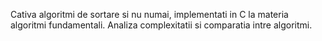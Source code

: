 Cativa algoritmi de sortare si nu numai, implementati in C la materia algoritmi fundamentali.
Analiza complexitatii si comparatia intre algoritmi.
